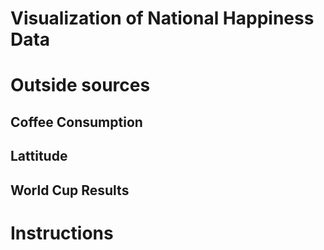 # Visualization of National Happiness Data

# Outside sources

## Coffee Consumption

## Lattitude

## World Cup Results

# Instructions
